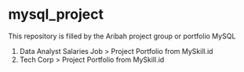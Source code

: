 # mysql_project
This repository is filled by the Aribah project group or portfolio MySQL
1. Data Analyst Salaries Job > Project Portfolio from MySkill.id
2. Tech Corp > Project Portfolio from MySkill.id
